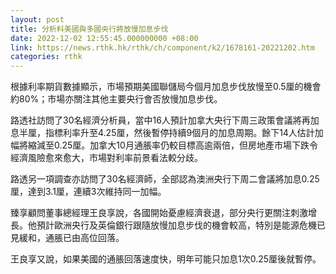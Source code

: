 ```yaml
---
layout: post
title: 分析料美國與多國央行將放慢加息步伐
date: 2022-12-02 12:55:45.000000000 +08:00
link: https://news.rthk.hk/rthk/ch/component/k2/1678161-20221202.htm
categories: rthk
---
```


根據利率期貨數據顯示，市場預期美國聯儲局今個月加息步伐放慢至0.5厘的機會約80%；市場亦關注其他主要央行會否放慢加息步伐。

路透社訪問了30名經濟分析員，當中16人預計加拿大央行下周三政策會議將再加息半厘，指標利率升至4.25厘，然後暫停持續9個月的加息周期。餘下14人估計加幅將縮減至0.25厘。加拿大10月通脹率仍較目標高逾兩倍，但房地產市場下跌令經濟風險愈來愈大，市場對利率前景看法較分歧。

路透另一項調查亦訪問了30名經濟師，全部認為澳洲央行下周二會議將加息0.25厘，達到3.1厘，連續3次維持同一加幅。

臻享顧問董事總經理王良享說，各國開始憂慮經濟衰退，部分央行更關注刺激增長。他預計歐洲央行及英倫銀行跟隨放慢加息步伐的機會較高，特別是能源危機已見緩和，通脹已由高位回落。

王良享又說，如果美國的通脹回落速度快，明年可能只加息1次0.25厘後就暫停。
